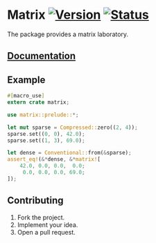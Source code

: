 # Matrix [![Version][version-img]][version-url] [![Status][status-img]][status-url]

The package provides a matrix laboratory.

## [Documentation][docs]

## Example

```rust
#[macro_use]
extern crate matrix;

use matrix::prelude::*;

let mut sparse = Compressed::zero((2, 4));
sparse.set((0, 0), 42.0);
sparse.set((1, 3), 69.0);

let dense = Conventional::from(&sparse);
assert_eq!(&*dense, &*matrix![
    42.0, 0.0, 0.0,  0.0;
     0.0, 0.0, 0.0, 69.0;
]);
```

## Contributing

1. Fork the project.
2. Implement your idea.
3. Open a pull request.

[version-img]: https://stainless-steel.github.io/images/crates.svg
[version-url]: https://crates.io/crates/matrix
[status-img]: https://travis-ci.org/stainless-steel/matrix.svg?branch=master
[status-url]: https://travis-ci.org/stainless-steel/matrix
[docs]: https://stainless-steel.github.io/matrix
